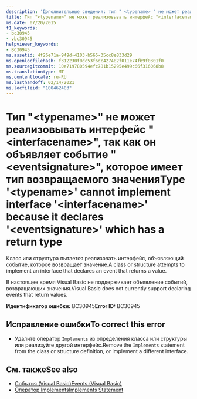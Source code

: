 ```yaml
---
description: 'Дополнительные сведения: тип " <typename> " не может реализовать интерфейс " <interfacename> ", так как он объявляет " <eventsignature> ", имеющий тип возвращаемого значения'
title: Тип "<typename>" не может реализовывать интерфейс "<interfacename>", так как он объявляет событие "<eventsignature>", которое имеет тип возвращаемого значения
ms.date: 07/20/2015
f1_keywords:
- bc30945
- vbc30945
helpviewer_keywords:
- BC30945
ms.assetid: 4f26e71a-949d-4103-b565-35cc8e833d29
ms.openlocfilehash: f312230f0dc53f6dc427482f011e74fb9f0301f0
ms.sourcegitcommit: 10e719780594efc781b15295e499c66f316068b8
ms.translationtype: MT
ms.contentlocale: ru-RU
ms.lasthandoff: 02/14/2021
ms.locfileid: "100462403"
---
```

# <a name="type-typename-cannot-implement-interface-interfacename-because-it-declares-eventsignature-which-has-a-return-type"></a><span data-ttu-id="6409b-103">Тип "\<typename>" не может реализовывать интерфейс "\<interfacename>", так как он объявляет событие "\<eventsignature>", которое имеет тип возвращаемого значения</span><span class="sxs-lookup"><span data-stu-id="6409b-103">Type '\<typename>' cannot implement interface '\<interfacename>' because it declares '\<eventsignature>' which has a return type</span></span>

<span data-ttu-id="6409b-104">Класс или структура пытается реализовать интерфейс, объявляющий событие, которое возвращает значение.</span><span class="sxs-lookup"><span data-stu-id="6409b-104">A class or structure attempts to implement an interface that declares an event that returns a value.</span></span>  
  
 <span data-ttu-id="6409b-105">В настоящее время Visual Basic не поддерживает объявление событий, возвращающих значения.</span><span class="sxs-lookup"><span data-stu-id="6409b-105">Visual Basic does not currently support declaring events that return values.</span></span>  
  
 <span data-ttu-id="6409b-106">**Идентификатор ошибки:** BC30945</span><span class="sxs-lookup"><span data-stu-id="6409b-106">**Error ID:** BC30945</span></span>  
  
## <a name="to-correct-this-error"></a><span data-ttu-id="6409b-107">Исправление ошибки</span><span class="sxs-lookup"><span data-stu-id="6409b-107">To correct this error</span></span>  
  
- <span data-ttu-id="6409b-108">Удалите оператор `Implements` из определения класса или структуры или реализуйте другой интерфейс.</span><span class="sxs-lookup"><span data-stu-id="6409b-108">Remove the `Implements` statement from the class or structure definition, or implement a different interface.</span></span>  
  
## <a name="see-also"></a><span data-ttu-id="6409b-109">См. также</span><span class="sxs-lookup"><span data-stu-id="6409b-109">See also</span></span>

- [<span data-ttu-id="6409b-110">События (Visual Basic)</span><span class="sxs-lookup"><span data-stu-id="6409b-110">Events (Visual Basic)</span></span>](../programming-guide/language-features/events/index.md)
- [<span data-ttu-id="6409b-111">Оператор Implements</span><span class="sxs-lookup"><span data-stu-id="6409b-111">Implements Statement</span></span>](../language-reference/statements/implements-statement.md)
